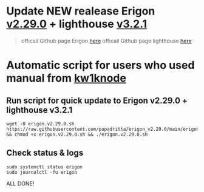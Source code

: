# Update NEW realease Erigon [v2.29.0](https://github.com/ledgerwatch/erigon/releases/tag/v2.29.0) + lighthouse [v3.2.1](https://github.com/sigp/lighthouse/tree/v3.2.1)

>officail Github page Erigon [here](https://github.com/ledgerwatch/erigon)
>officail Github page lighthouse [here](https://github.com/sigp/lighthouse)

# Automatic script for users who used manual from [kw1knode](https://github.com/kw1knode/erigon_bash_v2)

## Run script for quick update to Erigon v2.29.0 + lighthouse v3.2.1
```
wget -O erigon.v2.29.0.sh https://raw.githubusercontent.com/papadritta/erigon_v2.29.0/main/erigon.v2.29.0.sh && chmod +x erigon.v2.29.0.sh && ./erigon.v2.29.0.sh
```
## Check status & logs
```
sudo systemctl status erigon
sudo journalctl -fu erigon
```
ALL DONE!
